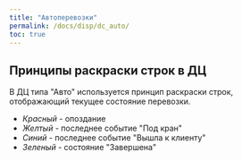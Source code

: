 ```yaml
---
title: "Автоперевозки"
permalink: /docs/disp/dc_auto/
toc: true
---
```


## Принципы раскраски строк в ДЦ

В ДЦ типа "Авто" используется принцип раскраски строк, отображающий текущее состояние перевозки.

-  *Красный* - опоздание
-  *Желтый* - последнее событие "Под кран"
-  *Синий*  - последнее событие "Вышла к клиенту"
-  *Зеленый* - состояние "Завершена"
